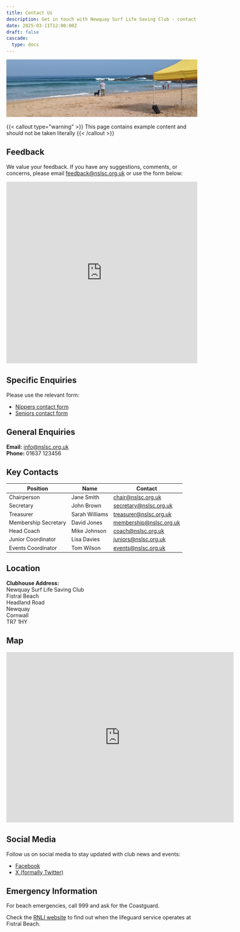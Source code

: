 ```yaml
---
title: Contact Us
description: Get in touch with Newquay Surf Life Saving Club - contact details and location information
date: 2025-03-11T12:00:00Z
draft: false
cascade:
  type: docs
---
```


![Clubhouse](PXL_20240512_081308691__fistral_still_cropped.jpg)

{{< callout type="warning" >}}
  This page contains example content and should not be taken literally
{{< /callout >}}

## Feedback

We value your feedback. If you have any suggestions, comments, or concerns, please email feedback@nslsc.org.uk or use the form below:

<iframe width="640px" height="480px" src="https://forms.office.com/Pages/ResponsePage.aspx?id=nH2y_waR20KHQGlZePwZ1u2Y6FocNtlHlkwrVG5qEJRURTdUS0pYSVJPWDlDOUtBWDgzVFFKOEtEVS4u&embed=true" frameborder="0" marginwidth="0" marginheight="0" style="border: none; max-width:100%; max-height:100vh" allowfullscreen webkitallowfullscreen mozallowfullscreen msallowfullscreen> </iframe>

## Specific Enquiries

Please use the relevant form:

 - [Nippers contact form](/contact/nippers)
 - [Seniors contact form](/contact/seniors)

## General Enquiries

**Email:** info@nslsc.org.uk  
**Phone:** 01637 123456

## Key Contacts

| Position | Name | Contact |
|----------|------|---------|
| Chairperson | Jane Smith | chair@nslsc.org.uk |
| Secretary | John Brown | secretary@nslsc.org.uk |
| Treasurer | Sarah Williams | treasurer@nslsc.org.uk |
| Membership Secretary | David Jones | membership@nslsc.org.uk |
| Head Coach | Mike Johnson | coach@nslsc.org.uk |
| Junior Coordinator | Lisa Davies | juniors@nslsc.org.uk |
| Events Coordinator | Tom Wilson | events@nslsc.org.uk |

## Location

**Clubhouse Address:**  
Newquay Surf Life Saving Club  
Fistral Beach  
Headland Road  
Newquay  
Cornwall  
TR7 1HY

## Map

<iframe src="https://www.google.com/maps/embed?pb=!1m18!1m12!1m3!1d2551.1544111409747!2d-5.1031937!3d50.4178061!2m3!1f0!2f0!3f0!3m2!1i1024!2i768!4f13.1!3m3!1m2!1s0x486b25563a3b2b8d%3A0x6e6936f8c8cd7f85!2sFistral%20Beach!5e0!3m2!1sen!2suk!4v1615554407015!5m2!1sen!2suk" width="600" height="450" style="border:0;" allowfullscreen="" loading="lazy"></iframe>

## Social Media

Follow us on social media to stay updated with club news and events:

- [Facebook](https://www.facebook.com/newquaysurflifesavingclub)
- [X (formally Twitter)](https://x.com/newquayslsc)

## Emergency Information

For beach emergencies, call 999 and ask for the Coastguard.

Check the [RNLI website](https://rnli.org/find-my-nearest/lifeguarded-beaches/fistral-beach) to find out when the lifeguard service operates at Fistral Beach.
